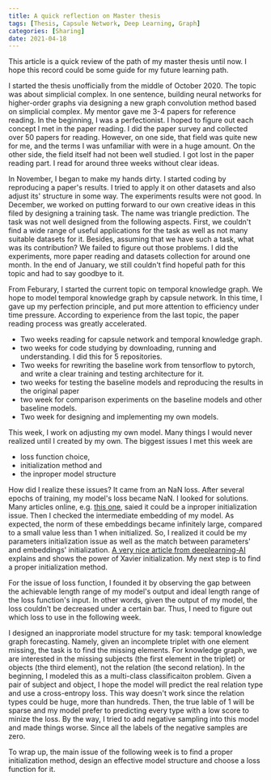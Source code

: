 ```yaml
---
title: A quick reflection on Master thesis 
tags: [Thesis, Capsule Network, Deep Learning, Graph]
categories: [Sharing]
date: 2021-04-18
---
```


This article is a quick review of the path of my master thesis until now. I hope this record could be some guide for my future learning path.

I started the thesis unofficially from the middle of October 2020. The topic was about simplicial complex. In one sentence, building neural networks for higher-order graphs via designing a new graph convolution method based on simplicial complex. My mentor gave me 3-4 papers for reference reading. In the beginning, I was a perfectionist. I hoped to figure out each concept I met in the paper reading. I did the paper survey and collected over 50 papers for reading. However, on one side, that field was quite new for me, and the terms I was unfamiliar with were in a huge amount. On the other side, the field itself had not been well studied. I got lost in the paper reading part. I read for around three weeks without clear ideas.

In November, I began to make my hands dirty.  I started coding by reproducing a paper's results. I tried to apply it on other datasets and also adjust its' structure in some way. The experiments results were not good. In December, we worked on putting forward to our own creative ideas in this filed by designing a training task. The name was triangle prediction. The task was not well designed from the following aspects. First, we couldn't find a wide range of useful applications for the task as well as not many suitable datasets for it. Besides, assuming that we have such a task, what was its contribution? We failed to figure out those problems. I did the experiments, more paper reading and datasets collection for around one month. In the end of January, we still couldn't find hopeful path for this topic and had to say goodbye to it.

From Feburary, I started the current topic on temporal knowledge graph. We hope to model temporal knowledge graph by capsule network. In this time, I gave up my perfection principle, and put more attention to efficiency under time pressure. According to experience from the last topic, the paper reading process was greatly accelerated. 

- Two weeks reading for capsule network and temporal knowledge graph.
- two weeks for code studying by downloading, running and understanding. I did this for 5 repositories.
- Two weeks for rewriting the baseline work from tensorflow to pytorch, and write a clear training and testing architecture for it.
- two weeks for testing the baseline models and reproducing the results in the original paper
- two week for comparison experiments on the baseline models and other baseline models.
- Two week for designing and implementing my own models.

This week, I work on adjusting my own model. Many things I would never realized until I created by my own. The biggest issues I met this week are 

- loss function choice, 
- initialization method and 
- the inproper model structure

How did I realize these issues? It came from an NaN loss. After several epochs of training, my model's loss became NaN. I looked for solutions. Many articles online, e.g. [this one](https://zhuanlan.zhihu.com/p/89588946), saied it could be a inproper initialization issue. Then I checked the intermediate embedding of my model. As expected, the norm of these embeddings became infinitely large, compared to a small value less than 1 when initialized. So, I realized it could be my parameters initialization issue as well as the match between parameters' and embeddings' initialization. [A very nice article from deeplearning-AI](https://www.deeplearning.ai/ai-notes/initialization/) explains and shows the power of Xavier initialization. My next step is to find a proper initialization method.

For the issue of loss function, I founded it by observing the gap between the achievable length range of my model's output and ideal length range of the loss function's input. In other words, given the output of my model, the loss couldn't be decreased under a certain bar. Thus, I need to figure out which loss to use in the following week.

I designed an inapproriate model structure for my task: temporal knowledge graph forecasting. Namely, given an incomplete triplet with one element missing, the task is to find the missing elements. For knowledge graph, we are interested in the missing subjects (the first element in the triplet) or objects (the third element), not the relation (the second relation). In the beginning, I modeled this as a multi-class classificaiton problem. Given a pair of subject and object, I hope the model will predict the real relation type and use a cross-entropy loss. This way doesn't work since the relation types could be huge, more than hundreds. Then, the true lable of 1 will be sparse and my model prefer to predicting every type with a low score to minize the loss. By the way, I tried to add negative sampling into this model and made things worse. Since all the labels of the negative samples are zero. 



To wrap up, the main issue of the following week is to find a proper initialization method, design an effective model structure and choose a loss function for it.

